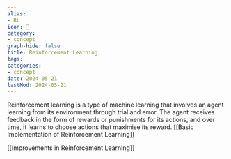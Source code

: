 ```yaml
---
alias:
- RL
icon: 🤖
category:
- concept
graph-hide: false
title: Reinforcement Learning
tags:
categories:
- concept
date: 2024-05-21
lastMod: 2024-05-21
---
```

Reinforcement learning is a type of machine learning that involves an agent learning from its environment through trial and error. The agent receives feedback in the form of rewards or punishments for its actions, and over time, it learns to choose actions that maximise its reward.
[[Basic Implementation of Reinforcement Learning]]

[[Improvements in Reinforcement Learning]]
